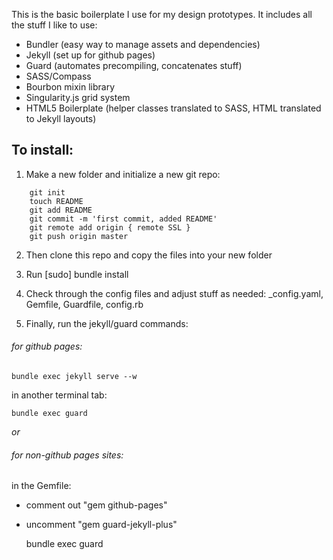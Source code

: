 This is the basic boilerplate I use for my design prototypes. It includes all the stuff I like to use:
- Bundler (easy way to manage assets and dependencies)
- Jekyll (set up for github pages)
- Guard (automates precompiling, concatenates stuff)
- SASS/Compass
- Bourbon mixin library
- Singularity.js grid system
- HTML5 Boilerplate (helper classes translated to SASS, HTML translated to Jekyll layouts)

## To install:
1. Make a new folder and initialize a new git repo:

````
    git init
    touch README
    git add README
  	git commit -m 'first commit, added README'
  	git remote add origin { remote SSL }
  	git push origin master
````


2. Then clone this repo and copy the files into your new folder

3. Run [sudo] bundle install

4. Check through the config files and adjust stuff as needed: _config.yaml, Gemfile, Guardfile, config.rb

5. Finally, run the jekyll/guard commands:

###### for github pages:

  	bundle exec jekyll serve --w

in another terminal tab:

  	bundle exec guard

_or_

###### for non-github pages sites:

in the Gemfile:
- comment out "gem github-pages" 
- uncomment "gem guard-jekyll-plus"

  	bundle exec guard

